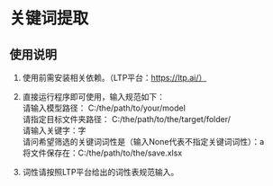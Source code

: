 # 关键词提取
## 使用说明
1. 使用前需安装相关依赖。（LTP平台：https://ltp.ai/）  

2. 直接运行程序即可使用，输入规范如下：  
请输入模型路径：  C:/the/path/to/your/model  
请指定目标文件夹路径：  C:/the/path/to/the/target/folder/  
请输入关键字：字  
请问希望筛选的关键词词性是（输入None代表不指定关键词词性）：a  
将文件保存在：C:/the/path/to/the/save.xlsx  

3. 词性请按照LTP平台给出的词性表规范输入。